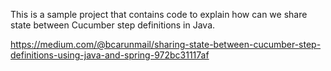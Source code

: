 This is a sample project that contains code to explain how can we share state between Cucumber step definitions in Java.

https://medium.com/@bcarunmail/sharing-state-between-cucumber-step-definitions-using-java-and-spring-972bc31117af


